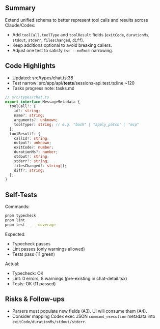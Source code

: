 ## Summary

Extend unified schema to better represent tool calls and results across Claude/Codex:

- Add `toolCall.toolType` and `toolResult` fields (`exitCode`, `durationMs`, `stdout`, `stderr`, `filesChanged`, `diff`).
- Keep additions optional to avoid breaking callers.
- Adjust one test to satisfy `tsc --noEmit` narrowing.

## Code Highlights

- Updated: src/types/chat.ts:38
- Test narrow: src/app/api/**tests**/sessions-api.test.ts:line ~120
- Tasks progress note: tasks.md

```ts
// src/types/chat.ts
export interface MessageMetadata {
  toolCall?: {
    id?: string;
    name?: string;
    arguments?: unknown;
    toolType?: string; // e.g. "bash" | "apply_patch" | "mcp"
  };
  toolResult?: {
    callId?: string;
    output?: unknown;
    exitCode?: number;
    durationMs?: number;
    stdout?: string;
    stderr?: string;
    filesChanged?: string[];
    diff?: string;
  };
}
```

## Self-Tests

Commands:

```bash
pnpm typecheck
pnpm lint
pnpm test -- --coverage
```

Expected:

- Typecheck passes
- Lint passes (only warnings allowed)
- Tests pass (11 green)

Actual:

- Typecheck: OK
- Lint: 0 errors, 8 warnings (pre-existing in chat-detail.tsx)
- Tests: OK (11 passed)

## Risks & Follow-ups

- Parsers must populate new fields (A3). UI will consume them (A4).
- Consider mapping Codex exec JSON `command_execution` metadata into `exitCode/durationMs/stdout/stderr`.
